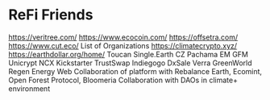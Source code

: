 # ReFi Friends

https://veritree.com/ https://www.ecocoin.com/ https://offsetra.com/ https://www.cut.eco/ List of Organizations https://climatecrypto.xyz/ https://earthdollar.org/home/ Toucan Single.Earth CZ Pachama EM GFM Unicrypt NCX Kickstarter TrustSwap Indiegogo DxSale Verra GreenWorld Regen Energy Web Collaboration of platform with Rebalance Earth, Ecomint, Open Forest Protocol, Bloomeria Collaboration with DAOs in climate+ environment
